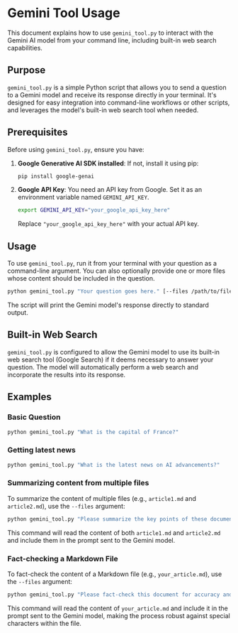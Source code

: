 # Gemini Tool Usage

This document explains how to use `gemini_tool.py` to interact with the Gemini AI model from your command line, including built-in web search capabilities.

## Purpose

`gemini_tool.py` is a simple Python script that allows you to send a question to a Gemini model and receive its response directly in your terminal. It's designed for easy integration into command-line workflows or other scripts, and leverages the model's built-in web search tool when needed.

## Prerequisites

Before using `gemini_tool.py`, ensure you have:

1.  **Google Generative AI SDK installed**: If not, install it using pip:
    ```bash
    pip install google-genai
    ```
2.  **Google API Key**: You need an API key from Google. Set it as an environment variable named `GEMINI_API_KEY`.
    ```bash
    export GEMINI_API_KEY="your_google_api_key_here"
    ```
    Replace `"your_google_api_key_here"` with your actual API key.

## Usage

To use `gemini_tool.py`, run it from your terminal with your question as a command-line argument. You can also optionally provide one or more files whose content should be included in the question.

```bash
python gemini_tool.py "Your question goes here." [--files /path/to/file1.md /path/to/file2.txt]
```

The script will print the Gemini model's response directly to standard output.

## Built-in Web Search

`gemini_tool.py` is configured to allow the Gemini model to use its built-in web search tool (Google Search) if it deems necessary to answer your question. The model will automatically perform a web search and incorporate the results into its response.

## Examples

### Basic Question

```bash
python gemini_tool.py "What is the capital of France?"
```

### Getting latest news

```bash
python gemini_tool.py "What is the latest news on AI advancements?"
```

### Summarizing content from multiple files

To summarize the content of multiple files (e.g., `article1.md` and `article2.md`), use the `--files` argument:

```bash
python gemini_tool.py "Please summarize the key points of these documents." --files article1.md article2.md
```

This command will read the content of both `article1.md` and `article2.md` and include them in the prompt sent to the Gemini model.

### Fact-checking a Markdown File

To fact-check the content of a Markdown file (e.g., `your_article.md`), use the `--files` argument:

```bash
python gemini_tool.py "Please fact-check this document for accuracy and consistency." --files your_article.md
```

This command will read the content of `your_article.md` and include it in the prompt sent to the Gemini model, making the process robust against special characters within the file.
